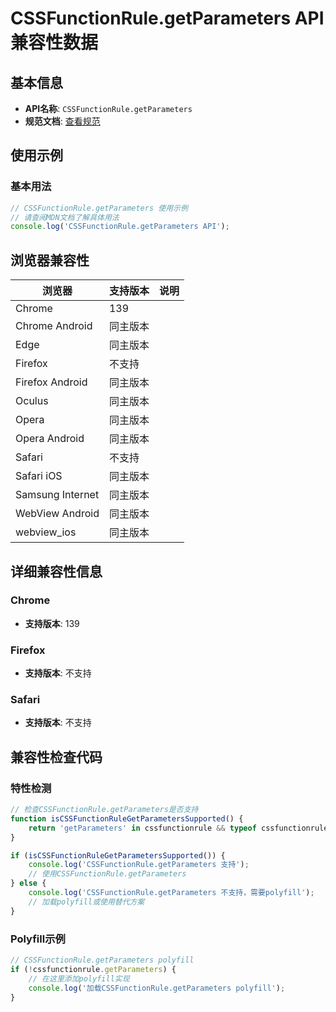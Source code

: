 # CSSFunctionRule.getParameters API 兼容性数据

## 基本信息

- **API名称**: `CSSFunctionRule.getParameters`
- **规范文档**: [查看规范](https://drafts.csswg.org/css-mixins/#dom-cssfunctionrule-getparameters)

## 使用示例

### 基本用法

```javascript
// CSSFunctionRule.getParameters 使用示例
// 请查阅MDN文档了解具体用法
console.log('CSSFunctionRule.getParameters API');
```

## 浏览器兼容性

| 浏览器 | 支持版本 | 说明 |
|--------|----------|------|
| Chrome | 139 |  |
| Chrome Android | 同主版本 |  |
| Edge | 同主版本 |  |
| Firefox | 不支持 |  |
| Firefox Android | 同主版本 |  |
| Oculus | 同主版本 |  |
| Opera | 同主版本 |  |
| Opera Android | 同主版本 |  |
| Safari | 不支持 |  |
| Safari iOS | 同主版本 |  |
| Samsung Internet | 同主版本 |  |
| WebView Android | 同主版本 |  |
| webview_ios | 同主版本 |  |

## 详细兼容性信息

### Chrome

- **支持版本**: 139

### Firefox

- **支持版本**: 不支持

### Safari

- **支持版本**: 不支持

## 兼容性检查代码

### 特性检测

```javascript
// 检查CSSFunctionRule.getParameters是否支持
function isCSSFunctionRuleGetParametersSupported() {
    return 'getParameters' in cssfunctionrule && typeof cssfunctionrule.getParameters === 'function';
}

if (isCSSFunctionRuleGetParametersSupported()) {
    console.log('CSSFunctionRule.getParameters 支持');
    // 使用CSSFunctionRule.getParameters
} else {
    console.log('CSSFunctionRule.getParameters 不支持，需要polyfill');
    // 加载polyfill或使用替代方案
}
```

### Polyfill示例

```javascript
// CSSFunctionRule.getParameters polyfill
if (!cssfunctionrule.getParameters) {
    // 在这里添加polyfill实现
    console.log('加载CSSFunctionRule.getParameters polyfill');
}
```

